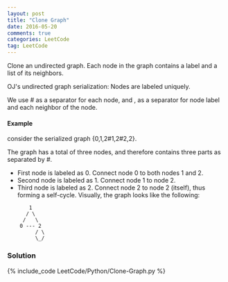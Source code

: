 ```yaml
---
layout: post
title: "Clone Graph"
date: 2016-05-20
comments: true
categories: LeetCode
tag: LeetCode
---
```


Clone an undirected graph. Each node in the graph contains a label and a list of its neighbors.

OJ's undirected graph serialization:
Nodes are labeled uniquely.

We use # as a separator for each node, and , as a separator for node label and each neighbor of the node.
#### Example
consider the serialized graph {0,1,2#1,2#2,2}.

The graph has a total of three nodes, and therefore contains three parts as separated by #.

* First node is labeled as 0. Connect node 0 to both nodes 1 and 2.
* Second node is labeled as 1. Connect node 1 to node 2.
* Third node is labeled as 2. Connect node 2 to node 2 (itself), thus forming a self-cycle.
Visually, the graph looks like the following:

```
       1
      / \
     /   \
    0 --- 2
         / \
         \_/

```

<!--more-->

### Solution

{% include_code LeetCode/Python/Clone-Graph.py %}
